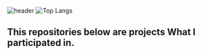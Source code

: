 ![header](https://capsule-render.vercel.app/api?type=wave&color=auto&height=300&section=header&text=Welcome!I'mDongsu!&fontSize=60)
![Top Langs](https://github-readme-stats.vercel.app/api/top-langs/?username=dongso03&layout=compact)
## This repositories below are projects What I participated in.
